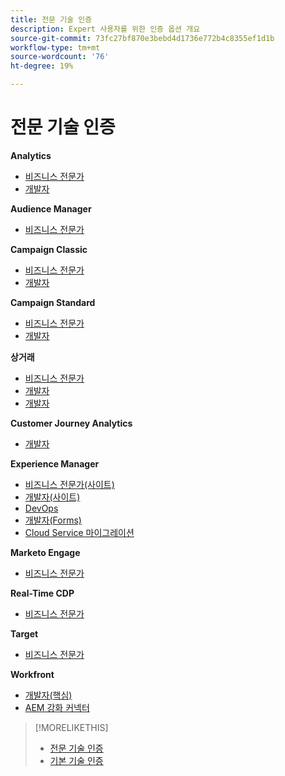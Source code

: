 ```yaml
---
title: 전문 기술 인증
description: Expert 사용자를 위한 인증 옵션 개요
source-git-commit: 73fc27bf870e3bebd4d1736e772b4c8355ef1d1b
workflow-type: tm+mt
source-wordcount: '76'
ht-degree: 19%

---
```


# 전문 기술 인증

**Analytics**

* [비즈니스 전문가](/help/certifications/aa/aa-e-business.md) <!--AD0-E208-->
* [개발자](/help/certifications/aa/aa-e-developer.md) <!--AD0-E209-->

**Audience Manager**

* [비즈니스 전문가](/help/certifications/aam/aam-e-business.md) <!--AD0-E457-->

**Campaign Classic**

* [비즈니스 전문가](/help/certifications/acc/acc-e-business.md) <!--AD0-E327-->
* [개발자](/help/certifications/acc/acc-e-developer.md) <!--AD0-E330-->

**Campaign Standard**

* [비즈니스 전문가](/help/certifications/acs/acs-e-business.md) <!--AD0-E307-->
* [개발자](/help/certifications/acs/acs-e-developer.md) <!--AD0-E306-->

**상거래**

* [비즈니스 전문가](/help/certifications/ac/ac-e-business.md) <!--AD0-E708-->
* [개발자](/help/certifications/ac/ac-e-developer.md) <!--AD0-E716-->
* [개발자](/help/certifications/ac/ac-e-fedeveloper.md) <!--AD0-E710-->

**Customer Journey Analytics**

* [개발자](/help/certifications/acja/acja-e-developer.md) <!--AD0-E604-->

**Experience Manager**

* [비즈니스 전문가(사이트)](/help/certifications/aem/aem-sites-e-business.md) <!--AD0-E121-->
* [개발자(사이트)](/help/certifications/aem/aem-sites-e-developer.md) <!--AD0-E134-->
* [DevOps](/help/certifications/aem/aem-devops-e-engineer.md) <!--AD0-E124-->
* [개발자(Forms)](/help/certifications/aem/aem-forms-e-developer.md) <!--AD0-E125-->
* [Cloud Service 마이그레이션](/help/certifications/aem/aem-cs-e-migration.md) <!--AD0-E136-->

**Marketo Engage**

* [비즈니스 전문가](/help/certifications/ame/ame-e-business.md) <!--AD0-E559-->

**Real-Time CDP**

* [비즈니스 전문가](/help/certifications/rtcdp/rtcdp-p-business.md) <!--AD0-E602-->

**Target**

* [비즈니스 전문가](/help/certifications/at/at-e-business.md) <!--AD0-E406-->

**Workfront**

* [개발자(핵심)](/help/certifications/aw/aw-core-e-developer.md) <!--AD0-E904-->
* [AEM 강화 커넥터](/help/certifications/aw/aw-aem-e-connector.md) <!--AD0-E906-->

>[!MORELIKETHIS]
>
>* [전문 기술 인증](professional.md)
>* [기본 기술 인증](master.md)
